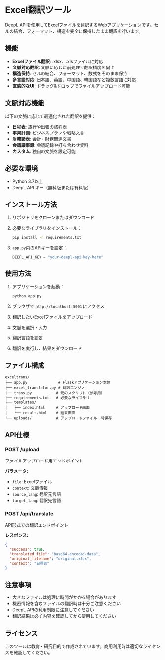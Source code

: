 # Excel翻訳ツール

DeepL APIを使用してExcelファイルを翻訳するWebアプリケーションです。セルの結合、フォーマット、構造を完全に保持したまま翻訳を行います。

## 機能

- **Excelファイル翻訳**: .xlsx、.xlsファイルに対応
- **文脈対応翻訳**: 文脈に応じた前処理で翻訳精度を向上
- **構造保持**: セルの結合、フォーマット、数式をそのまま保持
- **多言語対応**: 日本語、英語、中国語、韓国語など複数言語に対応
- **直感的なUI**: ドラッグ&ドロップでファイルアップロード可能

## 文脈対応機能

以下の文脈に応じて最適化された翻訳を提供：

- **日程表**: 旅行や出張の旅程表
- **事業計画**: ビジネスプランや戦略文書
- **財務諸表**: 会計・財務関連文書
- **会議議事録**: 会議記録や打ち合わせ資料
- **カスタム**: 独自の文脈を設定可能

## 必要な環境

- Python 3.7以上
- DeepL API キー（無料版または有料版）

## インストール方法

1. リポジトリをクローンまたはダウンロード
2. 必要なライブラリをインストール：
   ```bash
   pip install -r requirements.txt
   ```

3. `app.py`内のAPIキーを設定：
   ```python
   DEEPL_API_KEY = "your-deepl-api-key-here"
   ```

## 使用方法

1. アプリケーションを起動：
   ```bash
   python app.py
   ```

2. ブラウザで `http://localhost:5001` にアクセス

3. 翻訳したいExcelファイルをアップロード

4. 文脈を選択・入力

5. 翻訳言語を設定

6. 翻訳を実行し、結果をダウンロード

## ファイル構成

```
exceltrans/
├── app.py              # Flaskアプリケーション本体
├── excel_translator.py # 翻訳エンジン
├── trans.py           # 元のスクリプト（参考用）
├── requirements.txt   # 必要なライブラリ
├── templates/
│   ├── index.html     # アップロード画面
│   └── result.html    # 結果画面
└── uploads/           # アップロードファイル一時保存
```

## API仕様

### POST /upload
ファイルアップロード用エンドポイント

**パラメータ:**
- `file`: Excelファイル
- `context`: 文脈情報
- `source_lang`: 翻訳元言語
- `target_lang`: 翻訳先言語

### POST /api/translate
API形式での翻訳エンドポイント

**レスポンス:**
```json
{
  "success": true,
  "translated_file": "base64-encoded-data",
  "original_filename": "original.xlsx",
  "context": "日程表"
}
```

## 注意事項

- 大きなファイルは処理に時間がかかる場合があります
- 機密情報を含むファイルの翻訳時は十分ご注意ください
- DeepL APIの利用制限に注意してください
- 翻訳結果は必ず内容を確認してから使用してください

## ライセンス

このツールは教育・研究目的で作成されています。商用利用時は適切なライセンスを確認してください。